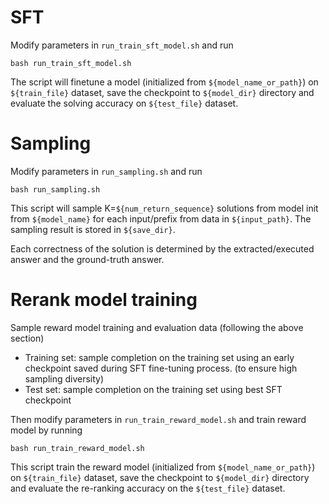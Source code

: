 # SFT
Modify parameters in ```run_train_sft_model.sh``` and run
```
bash run_train_sft_model.sh
```
The script will finetune a model (initialized from ```${model_name_or_path}```) on ```${train_file}``` dataset, save the checkpoint to ```${model_dir}``` directory and evaluate the solving accuracy on ```${test_file}``` dataset.

# Sampling
Modify parameters in ```run_sampling.sh``` and run
```
bash run_sampling.sh
```
This script will sample K=```${num_return_sequence}``` solutions from model init from ```${model_name}``` for each input/prefix from data in ```${input_path}```. The sampling result is stored in ```${save_dir}```.

Each correctness of the solution is determined by the extracted/executed answer and the ground-truth answer.

# Rerank model training
Sample reward model training and evaluation data (following the above section)
* Training set: sample completion on the training set using an early checkpoint saved during SFT fine-tuning process. (to ensure high sampling diversity)
* Test set: sample completion on the training set using best SFT checkpoint


Then modify parameters in ```run_train_reward_model.sh``` and train reward model by running
```
bash run_train_reward_model.sh
```
This script train the reward model (initialized from ```${model_name_or_path}```) on ```${train_file}``` dataset, save the checkpoint to ```${model_dir}``` directory and evaluate the re-ranking accuracy on the ```${test_file}``` dataset.
